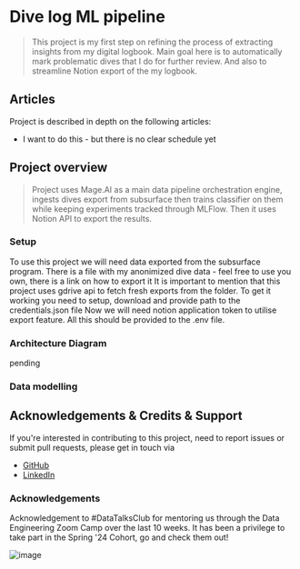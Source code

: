 
# Dive log ML pipeline

> This project is my first step on refining the process of extracting insights from my digital logbook. Main goal here is to automatically mark problematic dives that I do for further review. And also to streamline Notion export of the my logbook.


## Articles 

Project is described in depth on the following articles:

- I want to do this - but there is no clear schedule yet


## Project overview

>Project uses Mage.AI as a main data pipeline orchestration engine, ingests dives export from subsurface then trains classifier on them while keeping experiments tracked through MLFlow.
>Then it uses Notion API to export the results.

### Setup

To use this project we will need data exported from the subsurface program. There is a file with my anonimized dive data - feel free to use you own, there is a link on how to export it
It is important to mention that this project uses gdrive api to fetch fresh exports from the folder. To get it working you need to setup, download and provide path to the credentials.json file
Now we will need notion application token to utilise export feature.
All this should be provided to the .env file.

### Architecture Diagram

pending

### Data modelling



## Acknowledgements & Credits & Support

If you're interested in contributing to this project, need to report issues or submit pull requests, please get in touch via 
- [GitHub](https://github.com/alex-kolmakov)
- [LinkedIn](https://linkedin.com/in/aleksandr-kolmakov)


### Acknowledgements
Acknowledgement to #DataTalksClub for mentoring us through the Data Engineering Zoom Camp over the last 10 weeks. It has been a privilege to take part in the Spring '24 Cohort, go and check them out!

![image](https://github.com/alex-kolmakov/divesite-species-analytics/assets/3127175/d6504180-31a9-4cb7-8cd0-26cd2d0a12ad)




